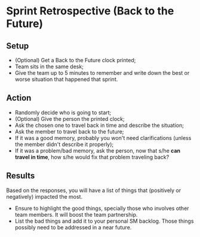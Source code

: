# Sprint Retrospective (Back to the Future)

## Setup
- (Optional) Get a Back to the Future clock printed;
- Team sits in the same desk;
- Give the team up to 5 minutes to remember and write down the best or worse situation that happened that sprint.

## Action
- Randomly decide who is going to start;
- (Optional) Give the person the printed clock;
- Ask the chosen one to travel back in time and describe the situation;
- Ask the member to travel back to the future;
- If it was a good memory, probably you won't need clarifications (unless the member didn't describe it properly);
- If it was a problem/bad memory, ask the person, now that s/he **can travel in time**, how s/he would fix that problem traveling back?

## Results
Based on the responses, you will have a list of things that (positively or negatively) impacted the most.

- Ensure to highlight the good things, specially those who involves other team members. It will boost the team partnership.
- List the bad things and add it to your personal SM backlog. Those things possibly need to be addressed in a near future.
